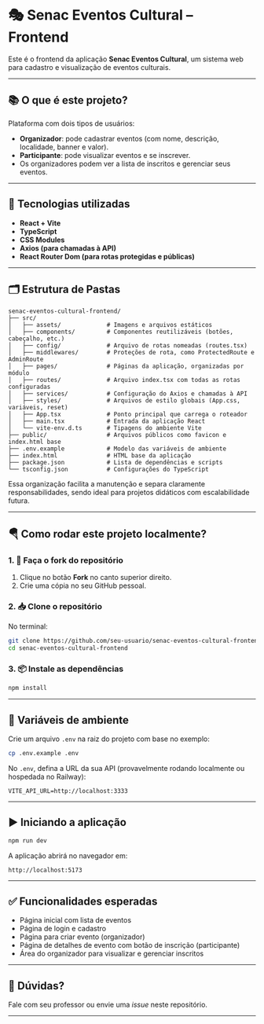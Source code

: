 
# 🎭 Senac Eventos Cultural – Frontend

Este é o frontend da aplicação **Senac Eventos Cultural**, um sistema web para cadastro e visualização de eventos culturais.

---

## 📚 O que é este projeto?

Plataforma com dois tipos de usuários:

- **Organizador**: pode cadastrar eventos (com nome, descrição, localidade, banner e valor).
- **Participante**: pode visualizar eventos e se inscrever.
- Os organizadores podem ver a lista de inscritos e gerenciar seus eventos.

---

## 🚀 Tecnologias utilizadas

- **React + Vite**
- **TypeScript**
- **CSS Modules**
- **Axios (para chamadas à API)**
- **React Router Dom (para rotas protegidas e públicas)**

---

## 🗂 Estrutura de Pastas

```
senac-eventos-cultural-frontend/
├── src/
│   ├── assets/             # Imagens e arquivos estáticos
│   ├── components/         # Componentes reutilizáveis (botões, cabeçalho, etc.)
│   ├── config/             # Arquivo de rotas nomeadas (routes.tsx)
│   ├── middlewares/        # Proteções de rota, como ProtectedRoute e AdminRoute
│   ├── pages/              # Páginas da aplicação, organizadas por módulo
│   ├── routes/             # Arquivo index.tsx com todas as rotas configuradas
│   ├── services/           # Configuração do Axios e chamadas à API
│   ├── styles/             # Arquivos de estilo globais (App.css, variáveis, reset)
│   ├── App.tsx             # Ponto principal que carrega o roteador
│   ├── main.tsx            # Entrada da aplicação React
│   └── vite-env.d.ts       # Tipagens do ambiente Vite
├── public/                 # Arquivos públicos como favicon e index.html base
├── .env.example            # Modelo das variáveis de ambiente
├── index.html              # HTML base da aplicação
├── package.json            # Lista de dependências e scripts
└── tsconfig.json           # Configurações do TypeScript
```

Essa organização facilita a manutenção e separa claramente responsabilidades, sendo ideal para projetos didáticos com escalabilidade futura.

---

## 🪂 Como rodar este projeto localmente?

### 1. 🍴 Faça o fork do repositório

1. Clique no botão **Fork** no canto superior direito.
2. Crie uma cópia no seu GitHub pessoal.

### 2. 📥 Clone o repositório

No terminal:

```bash
git clone https://github.com/seu-usuario/senac-eventos-cultural-frontend.git
cd senac-eventos-cultural-frontend
```

### 3. 📦 Instale as dependências

```bash
npm install
```

---

## 🔐 Variáveis de ambiente

Crie um arquivo `.env` na raiz do projeto com base no exemplo:

```bash
cp .env.example .env
```

No `.env`, defina a URL da sua API (provavelmente rodando localmente ou hospedada no Railway):

```env
VITE_API_URL=http://localhost:3333
```

---

## ▶️ Iniciando a aplicação

```bash
npm run dev
```

A aplicação abrirá no navegador em:

```
http://localhost:5173
```

---

## ✅ Funcionalidades esperadas

- Página inicial com lista de eventos
- Página de login e cadastro
- Página para criar evento (organizador)
- Página de detalhes de evento com botão de inscrição (participante)
- Área do organizador para visualizar e gerenciar inscritos

---

## 💬 Dúvidas?

Fale com seu professor ou envie uma *issue* neste repositório.

---
